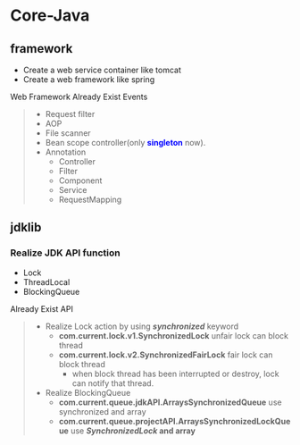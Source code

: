 # Core-Java

## <Model> framework
* Create a web service container like tomcat 
* Create a web framework like spring

Web Framework Already Exist Events 
> - Request filter
> - AOP
> - File scanner
> - Bean scope controller(only <b><font color="blue">singleton</font></b> now).
> - Annotation 
>   - Controller
>   - Filter
>   - Component
>   - Service
>   - RequestMapping

## <Model> jdklib
### Realize JDK API function
* Lock
* ThreadLocal
* BlockingQueue

Already Exist API
> - Realize Lock action by using <i><b>synchronized</b></i> keyword
>   - <b>com.current.lock.v1.SynchronizedLock</b> unfair lock can block thread
>   - <b>com.current.lock.v2.SynchronizedFairLock</b> fair lock can block thread
>       - when block thread has been interrupted or destroy, lock can notify that thread.
> - Realize BlockingQueue
>   - <b>com.current.queue.jdkAPI.ArraysSynchronizedQueue</b> use synchronized and array
>   - <b>com.current.queue.projectAPI.ArraysSynchronizedLockQueue</b> use <b><i>SynchronizedLock</i><b> and array